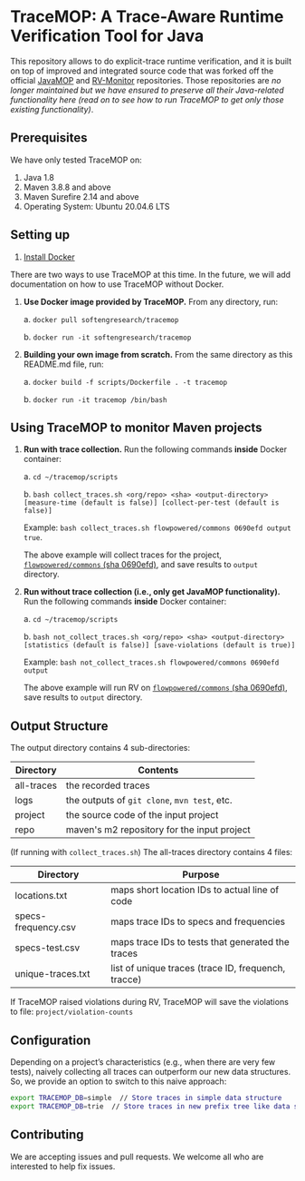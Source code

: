 # TraceMOP: A Trace-Aware Runtime Verification Tool for Java

This repository allows to do explicit-trace runtime verification, and it is built on top of improved and integrated source code that was forked off the official [JavaMOP](https://github.com/runtimeverification/javamop) and [RV-Monitor](https://github.com/runtimeverification/rv-monitor) repositories. Those repositories are *no longer maintained but we have ensured to preserve all their Java-related functionality here (read on to see how to run TraceMOP to get only those existing functionality)*.

## Prerequisites

We have only tested TraceMOP on:

1. Java 1.8
2. Maven 3.8.8 and above
3. Maven Surefire 2.14 and above
4. Operating System: Ubuntu 20.04.6 LTS

## Setting up

1. [Install Docker](https://docs.docker.com/get-started/get-docker/)

There are two ways to use TraceMOP at this time. In the future, we will add documentation on how to use TraceMOP without Docker.

1. **Use Docker image provided by TraceMOP.** From any directory, run:

   a. `docker pull softengresearch/tracemop`
   
   b. `docker run -it softengresearch/tracemop`

2. **Building your own image from scratch.** From the same directory as this README.md file, run:

   a. `docker build -f scripts/Dockerfile . -t tracemop`

   b. `docker run -it tracemop /bin/bash`

## Using TraceMOP to monitor Maven projects

1. **Run with trace collection.** Run the following commands **inside** Docker container:

   a. `cd ~/tracemop/scripts`

   b. `bash collect_traces.sh <org/repo> <sha> <output-directory> [measure-time (default is false)] [collect-per-test (default is false)]`

   Example: `bash collect_traces.sh flowpowered/commons 0690efd output true`.

   The above example will collect traces for the project, [`flowpowered/commons` (sha 0690efd)](https://github.com/flowpowered/commons/tree/0690efd), and save results to `output` directory.

2. **Run without trace collection (i.e., only get JavaMOP functionality).** Run the following commands **inside** Docker container:

   a. `cd ~/tracemop/scripts`

   b. `bash not_collect_traces.sh <org/repo> <sha> <output-directory> [statistics (default is false)] [save-violations (default is true)]`

   Example: `bash not_collect_traces.sh flowpowered/commons 0690efd output`

   The above example will run RV on [`flowpowered/commons` (sha 0690efd)](https://github.com/flowpowered/commons/tree/0690efd), save results to `output` directory.

## Output Structure

The output directory contains 4 sub-directories:

| Directory           | Contents                                           |
| --------------------|----------------------------------------------------|
| all-traces          | the recorded traces                                |
| logs                | the outputs of `git clone`, `mvn test`, etc.       |
| project             | the source code of the input project               |
| repo                | maven's m2 repository for the input project        |

(If running with `collect_traces.sh`) The all-traces directory contains 4 files:

| Directory           | Purpose                                             |
| --------------------| ----------------------------------------------------|
| locations.txt       | maps short location IDs to actual line of code      |
| specs-frequency.csv | maps trace IDs to specs and frequencies             |
| specs-test.csv      | maps trace IDs to tests that generated the traces   |
| unique-traces.txt   | list of unique traces (trace ID, frequench, tracce) |

If TraceMOP raised violations during RV, TraceMOP will save the violations to file: `project/violation-counts`

## Configuration

Depending on a project’s characteristics (e.g., when there are very few tests), naively collecting all traces can outperform our new data structures. So, we provide an option to switch to this naive approach:

```bash
export TRACEMOP_DB=simple  // Store traces in simple data structure
export TRACEMOP_DB=trie  // Store traces in new prefix tree like data structure
```

## Contributing

We are accepting issues and pull requests. We welcome all who are interested to help fix issues.



